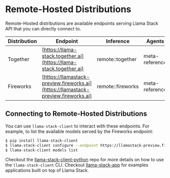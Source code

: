 # Remote-Hosted Distributions

Remote-Hosted distributions are available endpoints serving Llama Stack API that you can directly connect to.

| Distribution | Endpoint | Inference | Agents | Memory | Safety | Telemetry |
|-------------|----------|-----------|---------|---------|---------|------------|
| Together | [https://llama-stack.together.ai](https://llama-stack.together.ai) | remote::together | meta-reference | remote::weaviate | meta-reference | meta-reference |
| Fireworks | [https://llamastack-preview.fireworks.ai](https://llamastack-preview.fireworks.ai) | remote::fireworks | meta-reference | remote::weaviate | meta-reference | meta-reference |

## Connecting to Remote-Hosted Distributions

You can use `llama-stack-client` to interact with these endpoints. For example, to list the available models served by the Fireworks endpoint:

```bash
$ pip install llama-stack-client
$ llama-stack-client configure --endpoint https://llamastack-preview.fireworks.ai
$ llama-stack-client models list
```

Checkout the [llama-stack-client-python](https://github.com/meta-llama/llama-stack-client-python/blob/main/docs/cli_reference.md) repo for more details on how to use the `llama-stack-client` CLI. Checkout [llama-stack-app](https://github.com/meta-llama/llama-stack-apps/tree/main) for examples applications built on top of Llama Stack.

